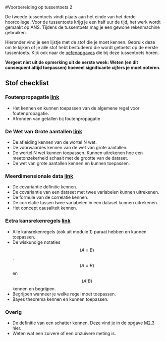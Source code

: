 #Voorbereiding op tussentoets 2

De tweede tussentoets vindt plaats aan het einde van het derde hoorcollege. 
Voor de tussentoets krijg je een half uur de tijd, het werk wordt gemaakt op ANS. Tijdens de tussentoets mag je een gewone rekenmachine gebruiken. 

Hieronder vind je een lijstje met de stof die je moet kennen. Gebruik deze om te kijken of je alle stof hebt bestudeerd die wordt getoetst op de eerste tussentoets. Kijk ook naar de [oefenopgaves](/tussentoets-ii/oefenopgaves) die bij deze tussentoets horen.

**Vergeet niet uit de opmerking uit de eerste week: 
Weten (en dit consequent altijd toepassen) hoeveel significante cijfers je moet noteren.**

## Stof checklist

### Foutenpropagatie [link](/module-2/foutenpropagatiei) 

* Het kennen en kunnen toepassen van de algemene regel voor foutenpropagatie.
* Afronden van getallen bij foutenpropagatie


### De Wet van Grote aantallen [link](/module-2/wet-van-grote-aantallen)
* De afleiding kennen van de wortel N wet.
* De voorwaardes kennen van de wet van grote aantallen.
* De wortel N wet kunnen toepassen. Kunnen uitrekenen hoe een meetonzekerheid schaalt met de grootte van de dataset.
* De wet van grote aantallen kennen en kunnen toepassen.


### Meerdimensionale data [link](/module-2/meerdimensionale-data)
* De covariantie definitie kennen.
* De covariantie van een dataset met twee variabelen kunnen uitrekenen.
* De formule van de correlatie kennen.
* De correlatie tussen twee variabelen in een dataset kunnen uitrekenen.
* Het concept causaliteit kennen.

### Extra kansrekenregels [link](/module-2/extra-kansrekenregels)
* Alle kansrekenregels (ook uit module 1) paraat hebben en kunnen toepassen.
* De wiskundige notaties $$(A \cap B)$$, $$(A \cup B)$$ en $$(A
|B)$$ kennen en begrijpen.
* Begrijpen wanneer je welke regel moet toepassen.
* Bayes theorema kennen en kunnen toepassen.

### Overig
* De definitie van een schatter kennen. Deze vind je in de opgave [M2.3](/opdrachten-module-2/halfwaardedikteii) hier.
* Weten wat een zuivere of een onzuivere meting is.





